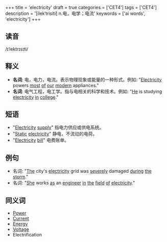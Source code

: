 +++
title = 'electricity'
draft = true
categories = ['CET4']
tags = ['CET4']
description = '[ilekˈtrisiti] n.电，电学；电流'
keywords = ['ai words', 'electricity']
+++

## 读音
/ɪˈlektrɪsɪti/

## 释义
- **名词**: 电，电力，电流。表示物理现象或能量的一种形式。例如: "[Electricity](/zh/post/electricity/) powers [most](/zh/post/most/) [of](/zh/post/of/) [our](/zh/post/our/) [modern](/zh/post/modern/) appliances."
- **名词**: 电气工程，电工学。指与电相关的科学和技术。例如: "[He](/zh/post/he/) is studying [electricity](/zh/post/electricity/) [in](/zh/post/in/) [college](/zh/post/college/)."

## 短语
- "[Electricity](/zh/post/electricity/) [supply](/zh/post/supply/)" 指电力供应或供电系统。
- "[Static](/zh/post/static/) [electricity](/zh/post/electricity/)" 静电，不流动的电荷。
- "[Electricity](/zh/post/electricity/) [bill](/zh/post/bill/)" 电费账单。

## 例句
- 名词: "[The](/zh/post/the/) city's [electricity](/zh/post/electricity/) grid was [severely](/zh/post/severely/) damaged [during](/zh/post/during/) [the](/zh/post/the/) [storm](/zh/post/storm/)."
- 名词: "[She](/zh/post/she/) works [as](/zh/post/as/) an [engineer](/zh/post/engineer/) [in](/zh/post/in/) [the](/zh/post/the/) [field](/zh/post/field/) [of](/zh/post/of/) [electricity](/zh/post/electricity/)."

## 同义词
- [Power](/zh/post/power/)
- [Current](/zh/post/current/)
- [Energy](/zh/post/energy/)
- [Voltage](/zh/post/voltage/)
- Electrification

